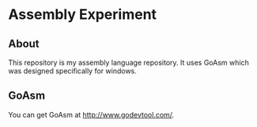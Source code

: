 # Assembly Experiment
## About
This repository is my assembly language repository. It uses GoAsm which was designed specifically for windows.
## GoAsm
You can get GoAsm at http://www.godevtool.com/.
